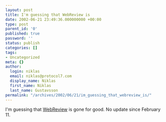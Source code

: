 ```yaml
---
layout: post
title: I'm guessing that WebReview is
date: 2002-06-21 23:49:36.000000000 +00:00
type: post
parent_id: '0'
published: true
password: ''
status: publish
categories: []
tags:
- Uncategorized
meta: {}
author:
  login: niklas
  email: niklas@protocol7.com
  display_name: Niklas
  first_name: Niklas
  last_name: Gustavsson
permalink: "/archives/2002/06/21/im_guessing_that_webreview_is/"
---
```

I'm guessing that [WebReview](http://webreview.com/) is gone for good. No update since February 11.

